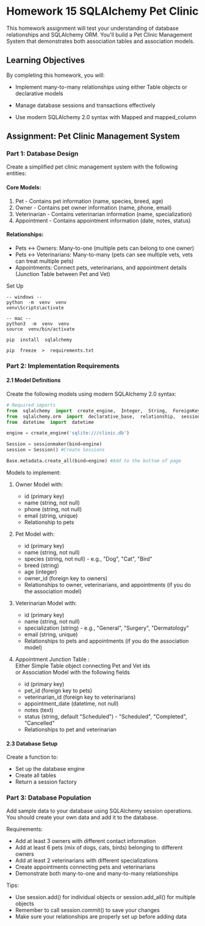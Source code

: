 # Homework 15 SQLAlchemy Pet Clinic

This homework assignment will test your understanding of database relationships and SQLAlchemy ORM. You'll build a Pet Clinic Management System that demonstrates both association tables and association models.


Learning Objectives
-------------------

By completing this homework, you will:

-   Implement many-to-many relationships using either Table objects or declarative models

-   Manage database sessions and transactions effectively

-   Use modern SQLAlchemy 2.0 syntax with Mapped and mapped_column


Assignment: Pet Clinic Management System
----------------------------------------

### Part 1: Database Design

Create a simplified pet clinic management system with the following entities:

#### Core Models:

1.  Pet - Contains pet information (name, species, breed, age)
2.  Owner - Contains pet owner information (name, phone, email)
3.  Veterinarian - Contains veterinarian information (name, specialization)
4.  Appointment - Contains appointment information (date, notes, status)

#### Relationships:

-   Pets ↔ Owners: Many-to-one (multiple pets can belong to one owner)
-   Pets ↔ Veterinarians: Many-to-many (pets can see multiple vets, vets can treat multiple pets)
-   Appointments: Connect pets, veterinarians, and appointment details (Junction Table between Pet and Vet)

Set Up

```shell
-- windows --
python  -m  venv  venv
venv\Scripts\activate

-- mac --
python3  -m  venv  venv
source  venv/bin/activate

pip  install  sqlalchemy

pip  freeze  >  requirements.txt
```
### Part 2: Implementation Requirements

#### 2.1 Model Definitions

Create the following models using modern SQLAlchemy 2.0 syntax:

```python
# Required imports
from  sqlalchemy  import  create_engine,  Integer,  String,  ForeignKey,  DateTime,  Table,  Column
from  sqlalchemy.orm  import  declarative_base,  relationship,  sessionmaker,  Mapped,  mapped_column
from  datetime  import  datetime

engine = create_engine('sqlite:///clinic.db')

Session = sessionmaker(bind=engine)
session = Session() #Create Sessions

Base.metadata.create_all(bind=engine) #Add to the bottom of page
```

Models to implement:

1.  Owner Model with:

    -   id (primary key)
    -   name (string, not null)
    -   phone (string, not null)
    -   email (string, unique)
    -   Relationship to pets

2.  Pet Model with:

    -   id (primary key)
    -   name (string, not null)
    -   species (string, not null) - e.g., "Dog", "Cat", "Bird"
    -   breed (string)
    -   age (integer)
    -   owner_id (foreign key to owners)
    -   Relationships to owner, veterinarians, and appointments (if you do the association model)

3.  Veterinarian Model with:

    -   id (primary key)
    -   name (string, not null)
    -   specialization (string) - e.g., "General", "Surgery", "Dermatology"
    -   email (string, unique)
    -   Relationships to pets and appointments (if you do the association model)

4.  Appointment Junction Table :\
    Either Simple Table object connecting Pet and Vet ids\
    or Association Model with the following fields

    -   id (primary key)
    -   pet_id (foreign key to pets)
    -   veterinarian_id (foreign key to veterinarians)
    -   appointment_date (datetime, not null)
    -   notes (text)
    -   status (string, default "Scheduled") - "Scheduled", "Completed", "Cancelled"
    -   Relationships to pet and veterinarian

#### 2.3 Database Setup

Create a function to:

-   Set up the database engine
-   Create all tables
-   Return a session factory

### Part 3: Database Population

Add sample data to your database using SQLAlchemy session operations. You should create your own data and add it to the database.

Requirements:

-   Add at least 3 owners with different contact information
-   Add at least 6 pets (mix of dogs, cats, birds) belonging to different owners
-   Add at least 2 veterinarians with different specializations
-   Create appointments connecting pets and veterinarians
-   Demonstrate both many-to-one and many-to-many relationships

Tips:

-   Use session.add() for individual objects or session.add_all() for multiple objects
-   Remember to call session.commit() to save your changes
-   Make sure your relationships are properly set up before adding data
